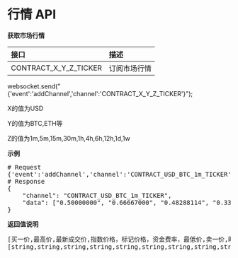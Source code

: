 # 行情 API #
**获取市场行情**

| 接口        	            |  描述         
|:------------------------- |:-------------
| CONTRACT_X_Y_Z_TICKER | 订阅市场行情

websocket.send("{'event':'addChannel','channel':'CONTRACT_X_Y_Z_TICKER'}");

X的值为USD

Y的值为BTC,ETH等

Z的值为1m,5m,15m,30m,1h,4h,6h,12h,1d,1w

**示例**
<pre>
# Request
{'event':'addChannel','channel':'CONTRACT_USD_BTC_1m_TICKER'}			
# Response
{
	"channel": "CONTRACT_USD_BTC_1m_TICKER",
	"data": ["0.50000000", "0.66667000", "0.48288114", "0.33333000", "0.00000000", "1524189420000", "50.13087087"]
}
</pre>

**返回值说明**
<pre>
[买一价,最高价,最新成交价,指数价格，标记价格，资金费率，最低价,卖一价,时间戳,成交量]
[string,string,string,string,string,string,string,string,string,string]
</pre>